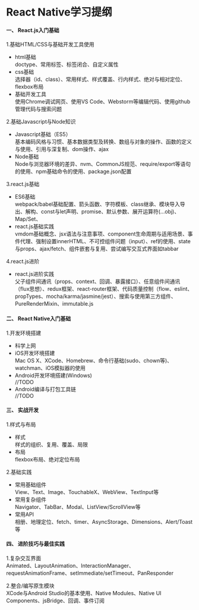 ﻿# React Native学习提纲    

#### 一、	React.js入门基础

1.基础HTML/CSS与基础开发工具使用        
- html基础   
doctype、常用标签、标签闭合、自定义属性     
- css基础    
选择器（id、class）、常用样式、样式覆盖、行内样式、绝对与相对定位、flexbox布局    
- 基础开发工具    
使用Chrome调试网页、使用VS Code、Webstorm等编辑代码、使用github管理代码与搜索问题

2.基础Javascript与Node知识    
- Javascript基础（ES5）    
基本编码风格与习惯、基本数据类型及转换、数组与对象的操作、函数的定义与使用、引用与深复制、dom操作、ajax    
- Node基础    
Node与浏览器环境的差异、nvm、CommonJS规范、require/export等语句的使用、npm基础命令的使用、package.json配置

3.react.js基础     
- ES6基础    
webpack/babel基础配置、箭头函数、字符模板、class继承、模块导入导出、解构、const与let声明、promise、默认参数、展开运算符(...obj)、Map/Set、 
- react.js基础实践    
vmdom基础概念、jsx语法与注意事项、component生命周期与适用场景、事件代理、强制设置innerHTML、不可控组件问题（input）、ref的使用、state与props、ajax/fetch、组件嵌套与复用、尝试编写交互式界面如tabbar  

4.react.js进阶    
- react.js进阶实践    
父子组件间通讯（props、context、回调、暴露接口）、任意组件间通讯（flux思想）、redux框架、react-router框架、代码质量控制（flow、eslint、propTypes、mocha/karma/jasmine/jest）、搜索与使用第三方组件、PureRenderMixin、immutable.js     


#### 二、	React Native入门基础
1.开发环境搭建    
- 科学上网    
- iOS开发环境搭建    
Mac OS X、XCode、Homebrew、命令行基础(sudo、chown等)、watchman、iOS模拟器的使用    
- Android开发环境搭建(Windows)    
//TODO    
- Android编译与打包工具链    
//TODO

#### 三、	实战开发
1.样式与布局    
- 样式    
样式的组织、复用、覆盖、局限    
- 布局    
flexbox布局、绝对定位布局

2.基础实践    
- 常用基础组件    
View、Text、Image、TouchableX、WebView、TextInput等    
- 常用复杂组件    
Navigator、TabBar、Modal、ListView/ScrollView等    
- 常用API    
相册、地理定位、fetch、timer、AsyncStorage、Dimensions、Alert/Toast等

#### 四、	进阶技巧与最佳实践
1.复杂交互界面    
Animated、LayoutAnimation、InteractionManager、requestAnimationFrame、setImmediate/setTimeout、PanResponder    

2.整合/编写原生模块    
XCode与Android Studio的基本使用、Native Modules、Native UI Components、jsBridge、回调、事件订阅



